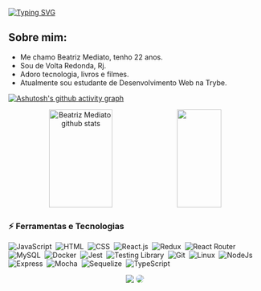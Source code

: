 
[![Typing SVG](https://readme-typing-svg.herokuapp.com/?color=7feaf0&size=35&center=true&vCenter=true&width=1000&lines=Olá,+bom+te+ver+por+aqui+🩷)](https://git.io/typing-svg)

## Sobre mim:
- Me chamo Beatriz Mediato, tenho 22 anos.
- Sou de Volta Redonda, Rj.
- Adoro tecnologia, livros e filmes. 
- Atualmente sou estudante de Desenvolvimento Web na Trybe.

[![Ashutosh's github activity graph](https://github-readme-activity-graph.cyclic.app/graph?username=bmediato&bg_color=0d1117&color=7feaf0&line=7feaf0&point=ffffff&area=true&hide_border=true)](https://github.com/ashutosh00710/github-readme-activity-graph)

<div align="center">  
  <img width="50%" height="195px" src="https://github-readme-stats.vercel.app/api?username=bmediato&show_icons=true&count_private=true&hide_border=true&title_color=7feaf0&icon_color=7feaf0&text_color=c9d1d9&bg_color=0d1117" alt="Beatriz Mediato github stats" /> 
  <img width="42%" height="195px" src="https://github-readme-stats.vercel.app/api/top-langs/?username=bmediato&layout=demo&hide_border=true&title_color=7feaf0&text_color=7feaf0&bg_color=0d1117" />
</div>

### ⚡ Ferramentas e Tecnologias
![JavaScript](https://img.shields.io/badge/-JavaScript-0D1117?style=for-the-badge&logo=javascript&labelColor=0D1117)&nbsp;
![HTML](https://img.shields.io/badge/HTML5-0d1117?style=for-the-badge&logo=html5)&nbsp;
![CSS](https://img.shields.io/badge/-CSS-0D1117?style=for-the-badge&logo=CSS3&logoColor=1572B6&labelColor=0D1117)&nbsp;
![React.js](https://img.shields.io/badge/-React.js-0D1117?style=for-the-badge&logo=react&labelColor=0D1117)&nbsp;
![Redux](https://img.shields.io/badge/Redux-0D1117?style=for-the-badge&logo=redux)&nbsp;
![React Router](https://img.shields.io/badge/React_Router-0D1117?style=for-the-badge&logo=react-router)&nbsp;
![MySQL](https://img.shields.io/badge/MySQL-0D1117?style=for-the-badge&logo=mysql&)&nbsp;
![Docker](https://img.shields.io/badge/Docker-0D1117?style=for-the-badge&logo=docker)&nbsp;
![Jest](https://img.shields.io/badge/Jest-0D1117?style=for-the-badge&logo=Jest)&nbsp;
![Testing Library](	https://img.shields.io/badge/testing%20library-0D1117?style=for-the-badge&logo=testing-library)&nbsp;
![Git](https://img.shields.io/badge/Git-0D1117?style=for-the-badge&logo=git)&nbsp;
![Linux](https://img.shields.io/badge/Linux-0D1117?style=for-the-badge&logo=linux)&nbsp;
![NodeJs](https://img.shields.io/badge/Node.js-0D1117?style=for-the-badge&logo=node.js)&nbsp;
![Express](https://img.shields.io/badge/Express-0D1117.svg?style=for-the-badge&logo=Express&logoColor=blue)&nbsp;
![Mocha](https://img.shields.io/badge/Mocha-0D1117.svg?style=for-the-badge&logo=Mocha)&nbsp;
![Sequelize](https://img.shields.io/badge/Sequelize-0D1117.svg?style=for-the-badge&logo=Sequelize)&nbsp;
![TypeScript](https://img.shields.io/badge/TypeScript-0D1117?style=for-the-badge&logo=typescript)&nbsp;


<div align="center"> 
<a href = "mailto:beatriz.mediatto2@gmail.com"> <img src="https://img.shields.io/badge/-Gmail-%23333?style=for-the-badge&logo=gmail&logoColor=white" target="_blank"></a>
<a href="https://www.linkedin.com/in/beatrizmediato/" target="_blank"><img src="https://img.shields.io/badge/-LinkedIn-%230077B5?style=for-the-badge&logo=linkedin&logoColor=white" style="border-radius: 30px" target="_blank"></a> 
 </div>


